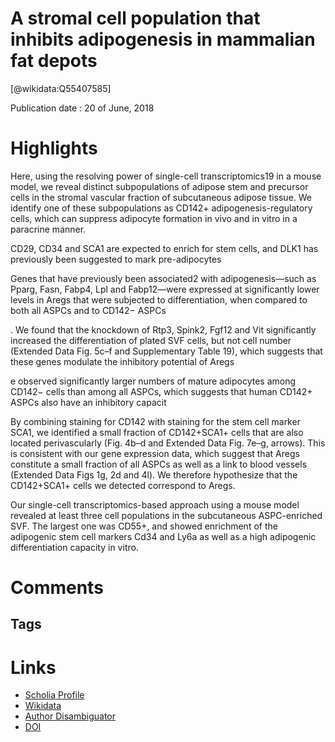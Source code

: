 
A stromal cell population that inhibits adipogenesis in mammalian fat depots
============================================================================
  
  [@wikidata:Q55407585]  
  
Publication date : 20 of June, 2018  

# Highlights

Here, using the resolving power of single-cell transcriptomics19 in a mouse model, we reveal distinct subpopulations of adipose stem and precursor cells in the stromal vascular fraction of subcutaneous adipose tissue. We identify one of these subpopulations as CD142+ adipogenesis-regulatory cells, which can suppress adipocyte formation in vivo and in vitro in a paracrine manner.

CD29, CD34 and SCA1 are expected to enrich for stem cells, and DLK1 has previously been suggested to mark pre-adipocytes

Genes that have previously been associated2 with adipogenesis—such as Pparg, Fasn, Fabp4, Lpl and Fabp12—were expressed at significantly lower levels in Aregs that were subjected to differentiation, when compared to both all ASPCs and to CD142− ASPCs

. We found that the knockdown of Rtp3, Spink2, Fgf12 and Vit significantly increased the differentiation of plated SVF cells, but not cell number (Extended Data Fig. 5c–f and Supplementary Table 19), which suggests that these genes modulate the inhibitory potential of Aregs

e observed significantly larger numbers of mature adipocytes among CD142− cells than among all ASPCs, which suggests that human CD142+ ASPCs also have an inhibitory capacit

By combining staining for CD142 with staining for the stem cell marker SCA1, we identified a small fraction of CD142+SCA1+ cells that are also located perivascularly (Fig. 4b–d and Extended Data Fig. 7e–g, arrows). This is consistent with our gene expression data, which suggest that Aregs constitute a small fraction of all ASPCs as well as a link to blood vessels (Extended Data Figs 1g, 2d and 4l). We therefore hypothesize that the CD142+SCA1+ cells we detected correspond to Aregs.

Our single-cell transcriptomics-based approach using a mouse model revealed at least three cell populations in the subcutaneous ASPC-enriched SVF. The largest one was CD55+, and showed enrichment of the adipogenic stem cell markers Cd34 and Ly6a as well as a high adipogenic differentiation capacity in vitro.




# Comments

## Tags

# Links
  
 * [Scholia Profile](https://scholia.toolforge.org/work/Q55407585)  
 * [Wikidata](https://www.wikidata.org/wiki/Q55407585)  
 * [Author Disambiguator](https://author-disambiguator.toolforge.org/work_item_oauth.php?id=Q55407585&batch_id=&match=1&author_list_id=&doit=Get+author+links+for+work)  
 * [DOI](https://doi.org/10.1038/S41586-018-0226-8)  
